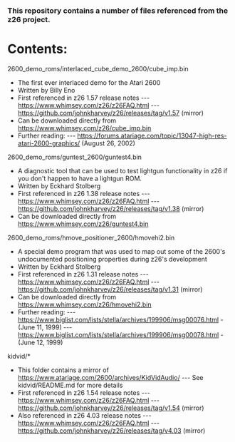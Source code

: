 ### This repository contains a number of files referenced from the z26 project.

# Contents:

2600_demo_roms/interlaced_cube_demo_2600/cube_imp.bin
 - The first ever interlaced demo for the Atari 2600
 - Written by Billy Eno
 - First referenced in z26 1.57 release notes
 --- https://www.whimsey.com/z26/z26FAQ.html
 --- https://github.com/johnkharvey/z26/releases/tag/v1.57 (mirror)
 - Can be downloaded directly from https://www.whimsey.com/z26/cube_imp.bin
 - Further reading:
 --- https://forums.atariage.com/topic/13047-high-res-atari-2600-graphics/ (August 26, 2002)

2600_demo_roms/guntest_2600/guntest4.bin
 - A diagnostic tool that can be used to test lightgun functionality in z26 if you don't happen to have a lightgun ROM.
 - Written by Eckhard Stolberg
 - First referenced in z26 1.38 release notes
 --- https://www.whimsey.com/z26/z26FAQ.html
 --- https://github.com/johnkharvey/z26/releases/tag/v1.38 (mirror)
 - Can be downloaded directly from https://www.whimsey.com/z26/guntest4.bin

2600_demo_roms/hmove_positioner_2600/hmovehi2.bin
 - A special demo program that was used to map out some of the 2600's undocumented positioning properties during z26's development
 - Written by Eckhard Stolberg
 - First referenced in z26 1.31 release notes
 --- https://www.whimsey.com/z26/z26FAQ.html
 --- https://github.com/johnkharvey/z26/releases/tag/v1.31 (mirror)
 - Can be downloaded directly from https://www.whimsey.com/z26/hmovehi2.bin
 - Further reading:
 --- https://www.biglist.com/lists/stella/archives/199906/msg00076.html - (June 11, 1999)
 --- https://www.biglist.com/lists/stella/archives/199906/msg00078.html - (June 12, 1999)

kidvid/*
 - This folder contains a mirror of https://www.atariage.com/2600/archives/KidVidAudio/
 --- See kidvid/README.md for more details
 - First referenced in z26 1.54 release notes
 --- https://www.whimsey.com/z26/z26FAQ.html
 --- https://github.com/johnkharvey/z26/releases/tag/v1.54 (mirror)
 - Also referenced in z26 4.03 release notes
 --- https://www.whimsey.com/z26/z26FAQ.html
 --- https://github.com/johnkharvey/z26/releases/tag/v4.03 (mirror)

